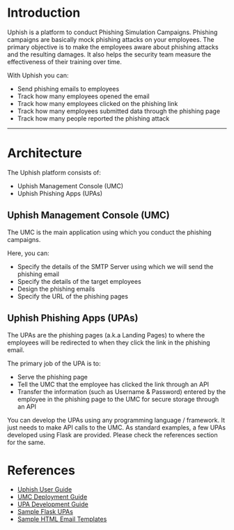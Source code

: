 <h1>Introduction</h1>
<p>
Uphish is a platform to conduct Phishing Simulation Campaigns.
Phishing campaigns are basically mock phishing attacks on your employees.
The primary objective is to make the employees aware about phishing attacks and the resulting damages.
It also helps the security team measure the effectiveness of their training over time.
</p>

<p>
With Uphish you can:
  <ul>
    <li>Send phishing emails to employees</li>
    <li>Track how many employees opened the email</li>
    <li>Track how many employees clicked on the phishing link</li>
    <li>Track how many employees submitted data through the phishing page</li>
    <li>Track how many people reported the phishing attack</li>
  </ul>
</p>

<hr>

<h1>Architecture</h1>
<p>
The Uphish platform consists of:
  <ul>
    <li>Uphish Management Console (UMC)</li>
    <li>Uphish Phishing Apps (UPAs)</li>
  </ul>
</p>

<h2>Uphish Management Console (UMC)</h2>
<p>
The UMC is the main application using which you conduct the phishing campaigns.

Here, you can:
  <ul>
    <li>Specify the details of the SMTP Server using which we will send the phishing email</li>
    <li>Specify the details of the target employees</li>
    <li>Design the phishing emails</li>
    <li>Specify the URL of the phishing pages</li>
  </ul>
</p>

<h2>Uphish Phishing Apps (UPAs)</h2>
<p>
The UPAs are the phishing pages (a.k.a Landing Pages) to where the employees will be redirected to when they click the link in the phishing email.

The primary job of the UPA is to:
  <ul>
    <li>Serve the phishing page</li>
    <li>Tell the UMC that the employee has clicked the link through an API</li>
    <li>Transfer the information (such as Username & Password) entered by the employee in the phishing page to the UMC for secure storage through an API</li>
  </ul>

You can develop the UPAs using any programming language / framework.
It just needs to make API calls to the UMC. As standard examples, a few UPAs developed using Flask are provided.
Please check the references section for the same.
</p>

<h1>References</h1>
<ul>
  <li><a href="https://drive.google.com/file/d/1PpZpOoHHfV4xjOHXjbpMgxlbMoBW8_3l/view?usp=sharing">Uphish User Guide</a></li>
  <li><a href="https://drive.google.com/file/d/1Cp1Axg1qMdJtP8xs4UeUiADAsWfWHJQp/view?usp=sharing">UMC Deployment Guide</a></li>
  <li><a href="https://drive.google.com/file/d/1o6XMiWTcdb9UKFohE5fEIBvj5lAYeMLY/view?usp=sharing">UPA Development Guide</a></li>
  <li><a href="https://github.com/jerinjose61/upa-flask">Sample Flask UPAs</a></li>
  <li><a href="https://github.com/jerinjose61/uphish-email-templates">Sample HTML Email Templates</a></li>
</ul>
